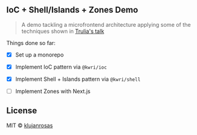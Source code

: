 ## IoC + Shell/Islands + Zones Demo

> A demo tackling a microfrontend architecture applying some of the techniques shown in [Trulia's talk](https://www.youtube.com/watch?v=f7BMSVhZan0)

Things done so far:

* [x] Set up a monorepo
* [x] Implement IoC pattern via `@kwri/ioc`
* [x] Implement Shell + Islands pattern via `@kwri/shell`
* [ ] Implement Zones with Next.js


## License

MIT © [klujanrosas](https://github.com/klujanrosas)
